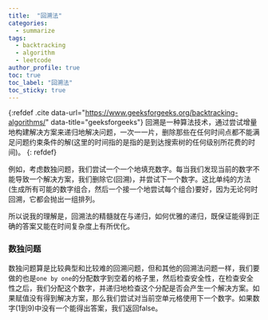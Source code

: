 ```yaml
---
title:  "回溯法"
categories:
  - summarize
tags: 
  - backtracking
  - algorithm
  - leetcode
author_profile: true
toc: true
toc_label: "回溯法"
toc_sticky: true
---
```

{:refdef .cite data-url="https://www.geeksforgeeks.org/backtracking-algorithms/" data-title="geeksforgeeks"}
回溯是一种算法技术，通过尝试增量地构建解决方案来递归地解决问题，一次一一片，删除那些在任何时间点都不能满足问题约束条件的解(这里的时间指的是指的是到达搜索树的任何级别所花费的时间)。
{: refdef}

例如，考虑数独问题，我们尝试一个一个地填充数字。每当我们发现当前的数字不能导致一个解决方案，我们删除它(回溯)，并尝试下一个数字。这比单纯的方法(生成所有可能的数字组合，然后一个接一个地尝试每个组合)要好，因为无论何时回溯，它都会抛出一组排列。

所以说我的理解是，回溯法的精髓就在与递归，如何优雅的递归，既保证能得到正确的答案又能在时间复杂度上有所优化。

### 数独问题
数独问题算是比较典型和比较难的回溯问题，但和其他的回溯法问题一样，我们要做的也是`one by one`的分配数字到空着的格子里，然后检查安全性，在检查安全性之后，我们分配这个数字，并递归地检查这个分配是否会产生一个解决方案。如果赋值没有得到解决方案，那么我们尝试对当前空单元格使用下一个数字。如果数字(1到9)中没有一个能得出答案，我们返回false。